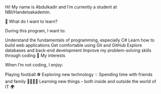 Hi! My name is Abdulkadir and I’m currently a student at NBI/Handelsakademin.

🎯 What do I want to learn?

During this program, I want to:

Understand the fundamentals of programming, especially C#
Learn how to build web applications
Get comfortable using Git and GitHub
Explore databases and back-end development
Improve my problem-solving skills through coding
🎨 My interests

When I’m not coding, I enjoy:

Playing football ⚽
Exploring new technology 💡
Spending time with friends and family 👨‍👩‍👧‍👦
Learning new things – both inside and outside the world of IT 🌍
